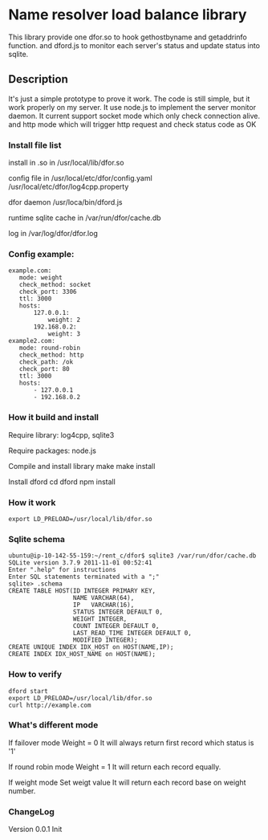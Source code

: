 Name resolver load balance library
==================================
This library provide one dfor.so to hook
gethostbyname and getaddrinfo function. 
and dford.js to monitor each server's status 
and update status into sqlite.


Description
------------------------------------
It's just a simple prototype to prove it work.
The code is still simple, but it work properly on my server.
It use node.js to implement the server monitor daemon.
It current support  socket mode which only check connection alive.
and http mode which will trigger http request and check status code as OK

### Install file list
install in .so in
/usr/local/lib/dfor.so

config file in 
/usr/local/etc/dfor/config.yaml
/usr/local/etc/dfor/log4cpp.property

dfor daemon 
/usr/loca/bin/dford.js

runtime sqlite cache in
/var/run/dfor/cache.db

log in
/var/log/dfor/dfor.log

### Config example:
    example.com:
       mode: weight 
       check_method: socket
       check_port: 3306
       ttl: 3000
       hosts:
           127.0.0.1:
               weight: 2
           192.168.0.2:
               weight: 3
    example2.com:
       mode: round-robin
       check_method: http 
       check_path: /ok
       check_port: 80 
       ttl: 3000
       hosts:
           - 127.0.0.1
           - 192.168.0.2
### How it build and install
Require library: log4cpp, sqlite3

Require packages: node.js

Compile and install library
    make 
    make install

Install dford
    cd dford
    npm install

### How it work
    export LD_PRELOAD=/usr/local/lib/dfor.so

### Sqlite schema
    ubuntu@ip-10-142-55-159:~/rent_c/dfor$ sqlite3 /var/run/dfor/cache.db
    SQLite version 3.7.9 2011-11-01 00:52:41
    Enter ".help" for instructions
    Enter SQL statements terminated with a ";"
    sqlite> .schema
    CREATE TABLE HOST(ID INTEGER PRIMARY KEY,
                      NAME VARCHAR(64),
                      IP   VARCHAR(16),
                      STATUS INTEGER DEFAULT 0,
                      WEIGHT INTEGER,
                      COUNT INTEGER DEFAULT 0,
                      LAST_READ_TIME INTEGER DEFAULT 0,
                      MODIFIED INTEGER);
    CREATE UNIQUE INDEX IDX_HOST on HOST(NAME,IP);
    CREATE INDEX IDX_HOST_NAME on HOST(NAME);


### How to verify 
    dford start
    export LD_PRELOAD=/usr/local/lib/dfor.so
    curl http://example.com
    
### What's different mode  
If failover mode 
   Weight = 0 
   It will always return first record which status is '1'

If round robin mode
   Weight = 1
   It will return each record equally.

If weight mode
   Set weigt value
   It will return each record base on weight number.

### ChangeLog
Version 0.0.1
   Init
